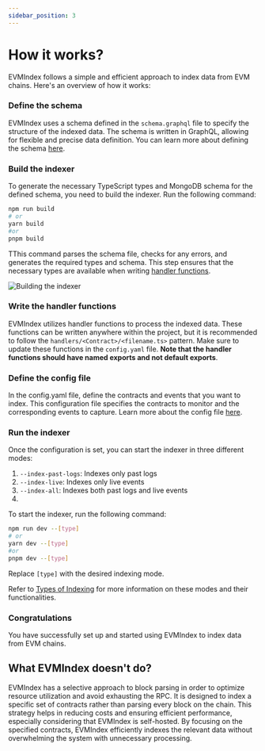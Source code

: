 ```yaml
---
sidebar_position: 3
---
```


# How it works? 
EVMIndex follows a simple and efficient approach to index data from EVM chains. Here's an overview of how it works:

### Define the schema
EVMIndex uses a schema defined in the `schema.graphql` file to specify the structure of the indexed data. 
The schema is written in GraphQL, allowing for flexible and precise data definition.
You can learn more about defining the schema [here](/docs/intro).

### Build the indexer
To generate the necessary TypeScript types and MongoDB schema for the defined schema, you need to build the indexer. Run the following command:

```bash
npm run build
# or
yarn build
#or
pnpm build
```
TThis command parses the schema file, checks for any errors, and generates the required types and schema. This step ensures that the necessary types are available when writing [handler functions](/docs/intro). 

![Building the indexer](https://dbaugbrwob9sy.cloudfront.net/evm+-+Build%402x.png)

### Write the handler functions
EVMIndex utilizes handler functions to process the indexed data. These functions can be written anywhere within the project, but it is recommended to follow the `handlers/<Contract>/<filename.ts>` pattern. 
Make sure to update these functions in the `config.yaml` file. **Note that the handler functions should have named exports and not default exports**.

### Define the config file
In the config.yaml file, define the contracts and events that you want to index. This configuration file specifies the contracts to monitor and the corresponding events to capture.
Learn more about the config file [here](/docs/config).

### Run the indexer 
Once the configuration is set, you can start the indexer in three different modes:

1. `--index-past-logs`: Indexes only past logs
2. `--index-live`: Indexes only live events
3. `--index-all`: Indexes both past logs and live events
4. 
To start the indexer, run the following command:

```bash
npm run dev --[type]
# or
yarn dev --[type]
#or
pnpm dev --[type]
```
Replace `[type]` with the desired indexing mode.

Refer to [Types of Indexing](/docs/indexingtypes) for more information on these modes and their functionalities.

### Congratulations
You have successfully set up and started using EVMIndex to index data from EVM chains.

## What EVMIndex doesn't do?

EVMIndex has a selective approach to block parsing in order to optimize resource utilization and avoid exhausting the RPC. 
It is designed to index a specific set of contracts rather than parsing every block on the chain. 
This strategy helps in reducing costs and ensuring efficient performance, especially considering that EVMIndex is self-hosted. By focusing on the specified contracts, EVMIndex efficiently indexes the relevant data without overwhelming the system with unnecessary processing.
